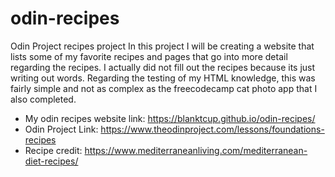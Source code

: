 # odin-recipes
Odin Project recipes project 
In this project I will be creating a website that lists some of my favorite recipes and pages that go into more detail regarding the recipes. I actually did not fill out the recipes because its just writing out words. Regarding the testing of my HTML knowledge, this was fairly simple and not as complex as the freecodecamp cat photo app that I also completed.
- My odin recipes website link: https://blanktcup.github.io/odin-recipes/
- Odin Project Link: https://www.theodinproject.com/lessons/foundations-recipes
- Recipe credit: https://www.mediterraneanliving.com/mediterranean-diet-recipes/
